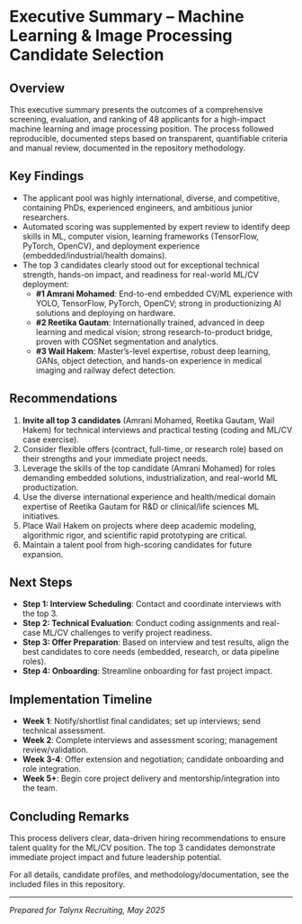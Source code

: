 # Executive Summary – Machine Learning & Image Processing Candidate Selection

## Overview
This executive summary presents the outcomes of a comprehensive screening, evaluation, and ranking of 48 applicants for a high-impact machine learning and image processing position. The process followed reproducible, documented steps based on transparent, quantifiable criteria and manual review, documented in the repository methodology.

## Key Findings
- The applicant pool was highly international, diverse, and competitive, containing PhDs, experienced engineers, and ambitious junior researchers.
- Automated scoring was supplemented by expert review to identify deep skills in ML, computer vision, learning frameworks (TensorFlow, PyTorch, OpenCV), and deployment experience (embedded/industrial/health domains).
- The top 3 candidates clearly stood out for exceptional technical strength, hands-on impact, and readiness for real-world ML/CV deployment:
  - **#1 Amrani Mohamed**: End-to-end embedded CV/ML experience with YOLO, TensorFlow, PyTorch, OpenCV; strong in productionizing AI solutions and deploying on hardware.
  - **#2 Reetika Gautam**: Internationally trained, advanced in deep learning and medical vision; strong research-to-product bridge, proven with COSNet segmentation and analytics.
  - **#3 Wail Hakem**: Master’s-level expertise, robust deep learning, GANs, object detection, and hands-on experience in medical imaging and railway defect detection.

## Recommendations
1. **Invite all top 3 candidates** (Amrani Mohamed, Reetika Gautam, Wail Hakem) for technical interviews and practical testing (coding and ML/CV case exercise).
2. Consider flexible offers (contract, full-time, or research role) based on their strengths and your immediate project needs.
3. Leverage the skills of the top candidate (Amrani Mohamed) for roles demanding embedded solutions, industrialization, and real-world ML productization.
4. Use the diverse international experience and health/medical domain expertise of Reetika Gautam for R&D or clinical/life sciences ML initiatives.
5. Place Wail Hakem on projects where deep academic modeling, algorithmic rigor, and scientific rapid prototyping are critical.
6. Maintain a talent pool from high-scoring candidates for future expansion.

## Next Steps
- **Step 1: Interview Scheduling**: Contact and coordinate interviews with the top 3.
- **Step 2: Technical Evaluation**: Conduct coding assignments and real-case ML/CV challenges to verify project readiness.
- **Step 3: Offer Preparation**: Based on interview and test results, align the best candidates to core needs (embedded, research, or data pipeline roles).
- **Step 4: Onboarding**: Streamline onboarding for fast project impact.

## Implementation Timeline
- **Week 1**: Notify/shortlist final candidates; set up interviews; send technical assessment.
- **Week 2**: Complete interviews and assessment scoring; management review/validation.
- **Week 3-4**: Offer extension and negotiation; candidate onboarding and role integration.
- **Week 5+**: Begin core project delivery and mentorship/integration into the team.

## Concluding Remarks
This process delivers clear, data-driven hiring recommendations to ensure talent quality for the ML/CV position. The top 3 candidates demonstrate immediate project impact and future leadership potential.

For all details, candidate profiles, and methodology/documentation, see the included files in this repository.

---
*Prepared for Talynx Recruiting, May 2025*